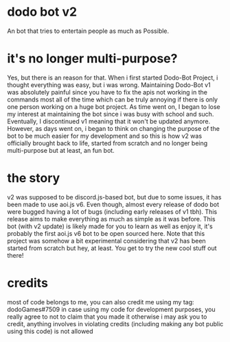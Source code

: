 # dodo bot v2
An bot that tries to entertain people as much as Possible.

# it's no longer multi-purpose?
Yes, but there is an reason for that. When i first started Dodo-Bot Project, i thought everything was easy, but i was wrong. Maintaining Dodo-Bot v1 was absolutely painful since you have to fix the apis not working in the commands most all of the time which can be truly annoying if there is only one person working on a huge bot project. As time went on, I began to lose my interest at maintaining the bot since i was busy with school and such. Eventually, I discontinued v1 meaning that it won't be updated anymore. However, as days went on, i began to think on changing the purpose of the bot to be much easier for my development and so this is how v2 was officially brought back to life, started from scratch and no longer being multi-purpose but at least, an fun bot.

# the story
v2 was supposed to be discord.js-based bot, but due to some issues, it has been made to use aoi.js v6. Even though, almost every release of dodo bot were bugged having a lot of bugs (including early releases of v1 tbh). This release aims to make everything as much as simple as it was before. This bot (with v2 update) is likely made for you to learn as well as enjoy it, it's probably the first aoi.js v6 bot to be open sourced here. Note that this project was somehow a bit experimental considering that v2 has been started from scratch but hey, at least. You get to try the new cool stuff out there!

# credits
most of code belongs to me, you can also credit me using my tag: dodoGames#7509 in case using my code for development purposes, you really agree to not to claim that you made it otherwise i may ask you to credit, anything involves in violating credits (including making any bot public using this code) is not allowed
